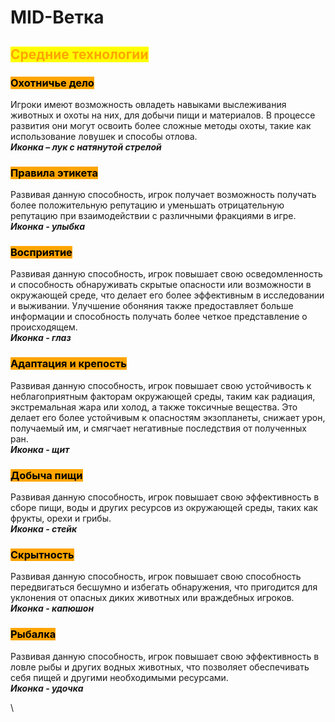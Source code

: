 # MID-Ветка

## <mark style="color:orange;">Средние технологии</mark>

### <mark style="background-color:orange;">Охотничье дело</mark>

Игроки имеют возможность овладеть навыками выслеживания животных и охоты на них, для добычи пищи и материалов. В процессе развития они могут освоить более сложные методы охоты, такие как использование ловушек и способы отлова.\
_**Иконка – лук с натянутой стрелой**_

### <mark style="background-color:orange;">Правила этикета</mark>&#x20;

Развивая данную способность, игрок получает возможность получать более положительную репутацию и уменьшать отрицательную репутацию при взаимодействии с различными фракциями в игре.\
_**Иконка  - улыбка**_

### <mark style="background-color:orange;">Восприятие</mark>&#x20;

Развивая данную способность, игрок повышает свою осведомленность и способность обнаруживать скрытые опасности или возможности в окружающей среде, что делает его более эффективным в исследовании и выживании. Улучшение обоняния также предоставляет больше информации и способность получать более четкое представление о происходящем.\
_**Иконка  - глаз**_

### <mark style="background-color:orange;">Адаптация и крепость</mark>

Развивая данную способность, игрок повышает свою устойчивость к неблагоприятным факторам окружающей среды, таким как радиация, экстремальная жара или холод, а также токсичные вещества. Это делает его более устойчивым к опасностям экзопланеты, снижает урон, получаемый им, и смягчает негативные последствия от полученных ран.\
_**Иконка  - щит**_

### <mark style="background-color:orange;">Добыча пищи</mark>

Развивая данную способность, игрок повышает свою эффективность в сборе пищи, воды и других ресурсов из окружающей среды, таких как фрукты, орехи и грибы.\
_**Иконка - стейк**_

### <mark style="background-color:orange;">Скрытность</mark>

Развивая данную способность, игрок повышает свою способность передвигаться бесшумно и избегать обнаружения, что пригодится для уклонения от опасных диких животных или враждебных игроков.\
_**Иконка - капюшон**_

### <mark style="background-color:orange;">Рыбалка</mark>

Развивая данную способность, игрок повышает свою эффективность в ловле рыбы и других водных животных, что позволяет обеспечивать себя пищей и другими необходимыми ресурсами.\
_**Иконка - удочка**_

\
